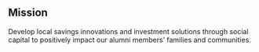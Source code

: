 ## Mission

Develop local savings innovations and investment solutions through social capital to positively impact our alumni members’ families and communities.
